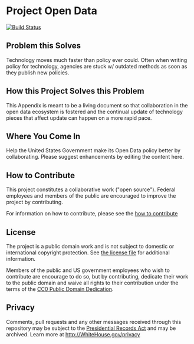 # Project Open Data

[![Build Status](https://travis-ci.org/project-open-data/project-open-data.github.io.png?branch=master)](https://travis-ci.org/project-open-data/project-open-data.github.io)

## Problem this Solves

Technology moves much faster than policy ever could.  Often when writing policy for technology, agencies are stuck w/ outdated methods as soon as they publish new policies.

## How this Project Solves this Problem

This Appendix is meant to be a living document so that collaboration in the open data ecosystem is fostered and the continual update of technology pieces that affect update can happen on a more rapid pace.

## Where You Come In

Help the United States Government make its Open Data policy better by collaborating.  Please suggest enhancements by editing the content here.

## How to Contribute

This project constitutes a collaborative work ("open source"). Federal employees and members of the public are encouraged to improve the project by contributing.

For information on how to contribute, please see the [how to contribute](CONTRIBUTING.md)

## License

The project is a public domain work and is not subject to domestic or international copyright protection. See [the license file](LICENSE.md) for additional information.

Members of the public and US government employees who wish to contribute are encourage to do so, but by contributing, dedicate their work to the public domain and waive all rights to their contribution under the terms of the [CC0 Public Domain Dedication](http://creativecommons.org/publicdomain/zero/1.0/).

## Privacy

Comments, pull requests and any other messages received through this repository may be subject to the [Presidential Records Act](http://www.archives.gov/about/laws/presidential-records.html) and may be archived. Learn more at http://WhiteHouse.gov/privacy
